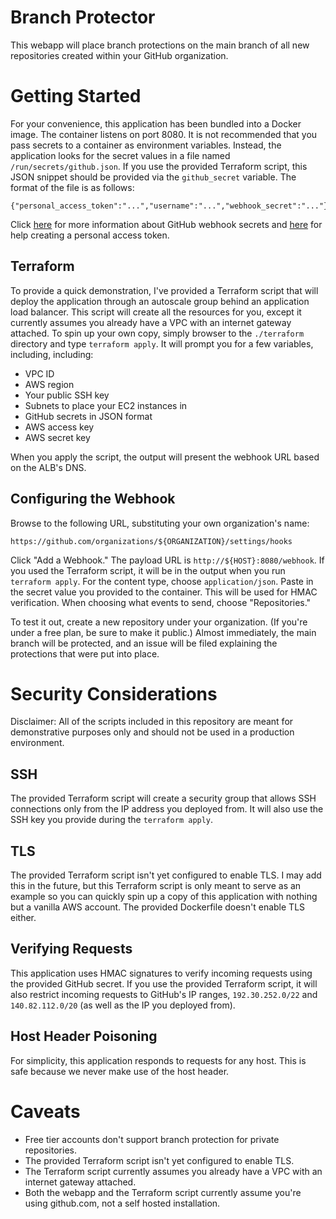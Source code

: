 # Branch Protector
This webapp will place branch protections on the main branch of all new repositories created within your GitHub organization.

# Getting Started
For your convenience, this application has been bundled into a Docker image. The container listens on port 8080. It is not recommended that you pass secrets to a container as environment variables. Instead, the application looks for the secret values in a file named `/run/secrets/github.json`. If you use the provided Terraform script, this JSON snippet should be provided via the `github_secret` variable. The format of the file is as follows:

```
{"personal_access_token":"...","username":"...","webhook_secret":"..."}
```

Click [here](https://docs.github.com/en/developers/webhooks-and-events/webhooks/securing-your-webhooks) for more information about GitHub webhook secrets and [here](https://docs.github.com/en/github/authenticating-to-github/keeping-your-account-and-data-secure/creating-a-personal-access-token) for help creating a personal access token.

## Terraform
To provide a quick demonstration, I've provided a Terraform script that will deploy the application through an autoscale group behind an application load balancer. This script will create all the resources for you, except it currently assumes you already have a VPC with an internet gateway attached. To spin up your own copy, simply browser to the `./terraform` directory and type `terraform apply`. It will prompt you for a few variables, including, including:

* VPC ID
* AWS region
* Your public SSH key
* Subnets to place your EC2 instances in
* GitHub secrets in JSON format
* AWS access key
* AWS secret key

When you apply the script, the output will present the webhook URL based on the ALB's DNS.

## Configuring the Webhook
Browse to the following URL, substituting your own organization's name:

```
https://github.com/organizations/${ORGANIZATION}/settings/hooks
```

Click "Add a Webhook." The payload URL is `http://${HOST}:8080/webhook`. If you used the Terraform script, it will be in the output when you run `terraform apply`. For the content type, choose `application/json`. Paste in the secret value you provided to the container. This will be used for HMAC verification. When choosing what events to send, choose "Repositories."

To test it out, create a new repository under your organization. (If you're under a free plan, be sure to make it public.) Almost immediately, the main branch will be protected, and an issue will be filed explaining the protections that were put into place.

# Security Considerations
Disclaimer: All of the scripts included in this repository are meant for demonstrative purposes only and should not be used in a production environment.

## SSH
The provided Terraform script will create a security group that allows SSH connections only from the IP address you deployed from. It will also use the SSH key you provide during the `terraform apply`.

## TLS
The provided Terraform script isn't yet configured to enable TLS. I may add this in the future, but this Terraform script is only meant to serve as an example so you can quickly spin up a copy of this application with nothing but a vanilla AWS account. The provided Dockerfile doesn't enable TLS either.

## Verifying Requests
This application uses HMAC signatures to verify incoming requests using the provided GitHub secret. If you use the provided Terraform script, it will also restrict incoming requests to GitHub's IP ranges, `192.30.252.0/22` and `140.82.112.0/20` (as well as the IP you deployed from).

## Host Header Poisoning
For simplicity, this application responds to requests for any host. This is safe because we never make use of the host header.

# Caveats
* Free tier accounts don't support branch protection for private repositories.
* The provided Terraform script isn't yet configured to enable TLS.
* The Terraform script currently assumes you already have a VPC with an internet gateway attached.
* Both the webapp and the Terraform script currently assume you're using github.com, not a self hosted installation.
